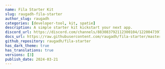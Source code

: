 ```yaml
---
name: Fila Starter Kit
slug: raugadh-fila-starter
author_slug: raugadh
categories: [developer-tool, kit, spatie]
description: A simple starter kit kickstart your next app.
discord_url: https://discord.com/channels/883083792112300104/1220047397510451320
docs_url: https://raw.githubusercontent.com/raugadh/fila-starter/master/README.md
github_repository: raugadh/fila-starter
has_dark_theme: true
has_translations: true
versions: [3]
publish_date: 2024-03-21
---
```

